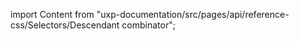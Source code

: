 
import Content from "uxp-documentation/src/pages/api/reference-css/Selectors/Descendant combinator";

<Content query="product=photoshop"/>
